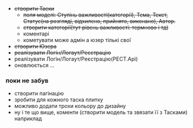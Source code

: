 - ~~створити Таски~~
  - ~~поля моделі: Ступінь важливості(категорії), Тема, Текст, 
Статус(на розгляді, відхилено, прийнято, виконано), Автор.~~
  - ~~створити категорії(тут рівень важливості: термново і тд)~~
  - коментарі
  - кометувати може адмін а юзер тількі свої
- ~~створити Юзера~~
- ~~реалізувати Логін/Логаут/Реєстрацію~~
- реалізувати Логін/Логаут/Реєстрацію(РЕСТ.Арі)
- оновлюється ...
### поки не забув
- створити пагінацію
- зробити для кожного таска плитку
- можливо додати трохи кольору до дизайну
- ну і те що вище, коменти (створити модель та звязати її з Тасками) наприклад
